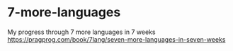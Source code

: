 # 7-more-languages
My progress through 7 more languages in 7 weeks https://pragprog.com/book/7lang/seven-more-languages-in-seven-weeks
